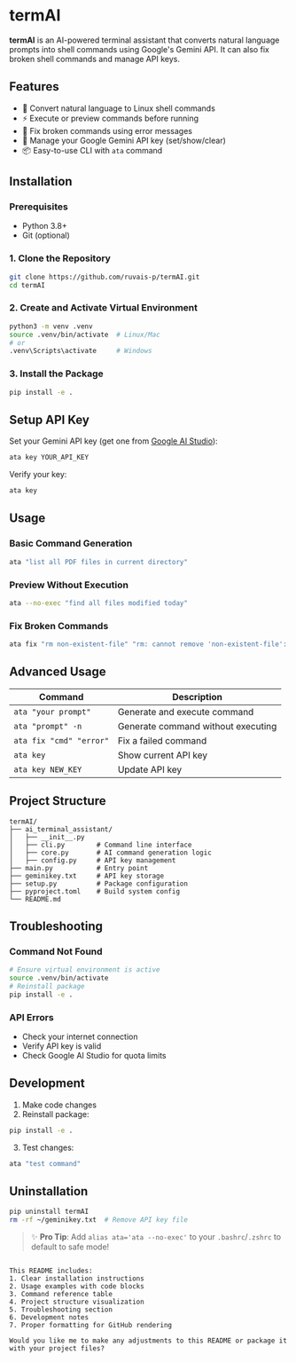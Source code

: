 # termAI

**termAI** is an AI-powered terminal assistant that converts natural language prompts into shell commands using Google's Gemini API. It can also fix broken shell commands and manage API keys.

## Features

- 🚀 Convert natural language to Linux shell commands
- ⚡ Execute or preview commands before running
- 🔧 Fix broken commands using error messages
- 🔑 Manage your Google Gemini API key (set/show/clear)
- 📦 Easy-to-use CLI with `ata` command

## Installation

### Prerequisites
- Python 3.8+
- Git (optional)

### 1. Clone the Repository
```bash
git clone https://github.com/ruvais-p/termAI.git
cd termAI
```

### 2. Create and Activate Virtual Environment
```bash
python3 -m venv .venv
source .venv/bin/activate  # Linux/Mac
# or
.venv\Scripts\activate     # Windows
```

### 3. Install the Package
```bash
pip install -e .
```

## Setup API Key

Set your Gemini API key (get one from [Google AI Studio](https://aistudio.google.com)):
```bash
ata key YOUR_API_KEY
```

Verify your key:
```bash
ata key
```

## Usage

### Basic Command Generation
```bash
ata "list all PDF files in current directory"
```

### Preview Without Execution
```bash
ata --no-exec "find all files modified today"
```

### Fix Broken Commands
```bash
ata fix "rm non-existent-file" "rm: cannot remove 'non-existent-file': No such file or directory"
```

## Advanced Usage

| Command | Description |
|---------|-------------|
| `ata "your prompt"` | Generate and execute command |
| `ata "prompt" -n` | Generate command without executing |
| `ata fix "cmd" "error"` | Fix a failed command |
| `ata key` | Show current API key |
| `ata key NEW_KEY` | Update API key |

## Project Structure

```
termAI/
├── ai_terminal_assistant/
│   ├── __init__.py
│   ├── cli.py        # Command line interface
│   ├── core.py       # AI command generation logic
│   ├── config.py     # API key management
├── main.py           # Entry point
├── geminikey.txt     # API key storage
├── setup.py          # Package configuration
├── pyproject.toml    # Build system config
└── README.md
```

## Troubleshooting

### Command Not Found
```bash
# Ensure virtual environment is active
source .venv/bin/activate
# Reinstall package
pip install -e .
```

### API Errors
- Check your internet connection
- Verify API key is valid
- Check Google AI Studio for quota limits

## Development

1. Make code changes
2. Reinstall package:
```bash
pip install -e .
```
3. Test changes:
```bash
ata "test command"
```

## Uninstallation
```bash
pip uninstall termAI
rm -rf ~/geminikey.txt  # Remove API key file
```

> ✨ **Pro Tip**: Add `alias ata='ata --no-exec'` to your `.bashrc`/`.zshrc` to default to safe mode!
```

This README includes:
1. Clear installation instructions
2. Usage examples with code blocks
3. Command reference table
4. Project structure visualization
5. Troubleshooting section
6. Development notes
7. Proper formatting for GitHub rendering

Would you like me to make any adjustments to this README or package it with your project files?
